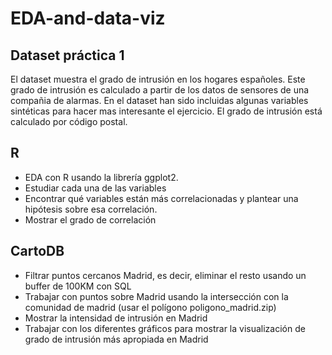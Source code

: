 EDA-and-data-viz
================

Dataset práctica 1
-----------
El dataset muestra el grado de intrusión en los hogares españoles. Este grado de intrusión es calculado a partir de los datos de sensores de una compañia de alarmas. En el dataset han sido incluidas algunas variables sintéticas para hacer mas interesante el ejercicio. El grado de intrusión está calculado por código postal.


R
-----------
* EDA con R usando la librería ggplot2.
* Estudiar cada una de las variables
* Encontrar qué variables están más correlacionadas y plantear una hipótesis sobre esa correlación.
* Mostrar el grado de correlación

CartoDB
-----------
* Filtrar puntos cercanos Madrid, es decir, eliminar el resto usando un buffer de 100KM con SQL
* Trabajar con puntos sobre Madrid usando la intersección con la comunidad de madrid (usar el polígono poligono_madrid.zip)
* Mostrar la intensidad de intrusión en Madrid
* Trabajar con los diferentes gráficos para mostrar la visualización de grado de intrusión más apropiada en Madrid






